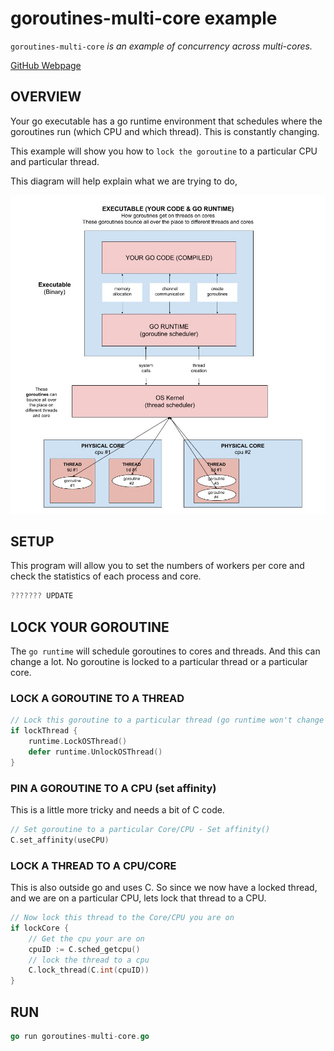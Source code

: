 # goroutines-multi-core example

`goroutines-multi-core`  _is an example of
concurrency across multi-cores._

[GitHub Webpage](https://jeffdecola.github.io/my-go-examples/)

## OVERVIEW

Your go executable has a go runtime environment that schedules
where the goroutines run (which CPU and which thread).
This is constantly changing.

This example will show you how to `lock the goroutine` to a particular
CPU and particular thread.

This diagram will help explain what we are trying to do,

![IMAGE - executable-your-code-and-go-runtime - IMAGE](../../docs/pics/executable-your-code-and-go-runtime.jpg)

## SETUP

This program will allow you to set the numbers of workers per core and check the
statistics of each process and core.

```go
??????? UPDATE
```

## LOCK YOUR GOROUTINE

The `go runtime` will schedule goroutines to cores and threads.  And this
can change a lot.  No goroutine is locked to a particular thread or a
particular core.

### LOCK A GOROUTINE TO A THREAD

```go
// Lock this goroutine to a particular thread (go runtime won't change threads)
if lockThread {
    runtime.LockOSThread()
    defer runtime.UnlockOSThread()
}
```

### PIN A GOROUTINE TO A CPU (set affinity)

This is a little more tricky and needs a bit of C code.

```go
// Set goroutine to a particular Core/CPU - Set affinity()
C.set_affinity(useCPU)
```

### LOCK A THREAD TO A CPU/CORE

This is also outside go and uses C.  So since we now have a locked thread,
and we are on a particular CPU, lets lock that thread to a CPU.

```go
// Now lock this thread to the Core/CPU you are on 
if lockCore {
    // Get the cpu your are on
    cpuID := C.sched_getcpu()
    // lock the thread to a cpu
    C.lock_thread(C.int(cpuID))
}
```

## RUN

```go
go run goroutines-multi-core.go
```
